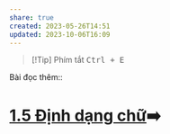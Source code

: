 ```yaml
---
share: true
created: 2023-05-26T14:51
updated: 2023-10-06T16:09
---
```

> [!Tip] Phím tắt
> <kbd>Ctrl + E</kbd>

Bài đọc thêm:: 

# [1.5 Định dạng chữ](./1.5%20%C4%90%E1%BB%8Bnh%20d%E1%BA%A1ng%20ch%E1%BB%AF.md)➡️
